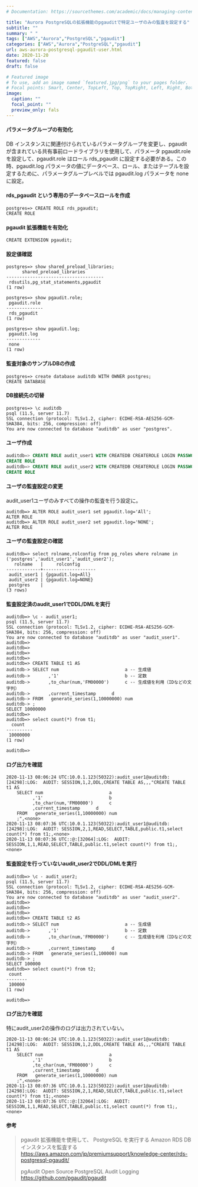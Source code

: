 ```yaml
---
# Documentation: https://sourcethemes.com/academic/docs/managing-content/

title: "Aurora PostgreSQLの拡張機能のpgauditで特定ユーザのみの監査を設定する"
subtitle: ""
summary: " "
tags: ["AWS","Aurora","PostgreSQL","pgaudit"]
categories: ["AWS","Aurora","PostgreSQL","pgaudit"]
url: aws-aurora-postgresql-pgaudit-user.html
date: 2020-11-20
featured: false
draft: false

# Featured image
# To use, add an image named `featured.jpg/png` to your pages folder.
# Focal points: Smart, Center, TopLeft, Top, TopRight, Left, Right, BottomLeft, Bottom, BottomRight.
image:
  caption: ""
  focal_point: ""
  preview_only: fals
---
```




#### パラメータグループの有効化

DB インスタンスに関連付けられているパラメータグループを変更し、pgaudit が含まれている共有事前ロードライブラリを使用して、パラメータ pgaudit.role を設定して、pgaudit.role はロール rds_pgaudit に設定する必要がある。この時、pgaudit.log パラメータの値にデータベース、ロール、またはテーブルを設定するために、パラメータグループレベルでは pgaudit.log パラメータを none に設定。

#### rds_pgaudit という専用のデータベースロールを作成

```
postgres=> CREATE ROLE rds_pgaudit;
CREATE ROLE
```

#### pgaudit 拡張機能を有効化

```
CREATE EXTENSION pgaudit;
```

#### 設定値確認

```
postgres=> show shared_preload_libraries;
      shared_preload_libraries       
-------------------------------------
 rdsutils,pg_stat_statements,pgaudit
(1 row)

postgres=> show pgaudit.role;
 pgaudit.role 
--------------
 rds_pgaudit
(1 row)

postgres=> show pgaudit.log;
 pgaudit.log 
-------------
 none
(1 row)
```

#### 監査対象のサンプルDBの作成

```
postgres=> create database auditdb WITH OWNER postgres;
CREATE DATABASE
```

#### DB接続先の切替

```
postgres=> \c auditdb
psql (11.5, server 11.7)
SSL connection (protocol: TLSv1.2, cipher: ECDHE-RSA-AES256-GCM-SHA384, bits: 256, compression: off)
You are now connected to database "auditdb" as user "postgres".
```

#### ユーザ作成

```sql
auditdb=> CREATE ROLE audit_user1 WITH CREATEDB CREATEROLE LOGIN PASSWORD 'xxxxxx';
CREATE ROLE
auditdb=> CREATE ROLE audit_user2 WITH CREATEDB CREATEROLE LOGIN PASSWORD 'xxxxxx';
CREATE ROLE
```

#### ユーザの監査設定の変更

audit_user1ユーザのみすべての操作の監査を行う設定に。

```
auditdb=> ALTER ROLE audit_user1 set pgaudit.log='All';
ALTER ROLE
auditdb=> ALTER ROLE audit_user2 set pgaudit.log='NONE';
ALTER ROLE
```

#### ユーザの監査設定の確認

```
auditdb=> select rolname,rolconfig from pg_roles where rolname in ('postgres','audit_user1','audit_user2');
   rolname   |     rolconfig      
-------------+--------------------
 audit_user1 | {pgaudit.log=All}
 audit_user2 | {pgaudit.log=NONE}
 postgres    | 
(3 rows)
```

#### 監査設定済のaudit_user1でDDL/DMLを実行

```
auditdb=> \c - audit_user1;
psql (11.5, server 11.7)
SSL connection (protocol: TLSv1.2, cipher: ECDHE-RSA-AES256-GCM-SHA384, bits: 256, compression: off)
You are now connected to database "auditdb" as user "audit_user1".
auditdb=> 
auditdb=> 
auditdb=> 
auditdb=> 
auditdb=> CREATE TABLE t1 AS
auditdb-> SELECT num                         a -- 生成値
auditdb->       ,'1'                         b -- 定数
auditdb->       ,to_char(num,'FM00000')      c -- 生成値を利用（IDなどの文字列）
auditdb->       ,current_timestamp      d 
auditdb-> FROM   generate_series(1,10000000) num
auditdb-> ;
SELECT 10000000
auditdb=> 
auditdb=> select count(*) from t1;
  count   
----------
 10000000
(1 row)

auditdb=> 

```

#### ログ出力を確認

```
2020-11-13 08:06:24 UTC:10.0.1.123(50322):audit_user1@auditdb:[24298]:LOG:  AUDIT: SESSION,1,2,DDL,CREATE TABLE AS,,,"CREATE TABLE t1 AS
	SELECT num                         a 
	      ,'1'                         b 
	      ,to_char(num,'FM00000')      c 
	      ,current_timestamp      d 
	FROM   generate_series(1,10000000) num
	;",<none>
2020-11-13 08:07:36 UTC:10.0.1.123(50322):audit_user1@auditdb:[24298]:LOG:  AUDIT: SESSION,2,1,READ,SELECT,TABLE,public.t1,select count(*) from t1;,<none>
2020-11-13 08:07:36 UTC::@:[32064]:LOG:  AUDIT: SESSION,1,1,READ,SELECT,TABLE,public.t1,select count(*) from t1;,<none>
```

#### 監査設定を行っていないaudit_user2でDDL/DMLを実行

```
auditdb=> \c - audit_user2;
psql (11.5, server 11.7)
SSL connection (protocol: TLSv1.2, cipher: ECDHE-RSA-AES256-GCM-SHA384, bits: 256, compression: off)
You are now connected to database "auditdb" as user "audit_user2".
auditdb=> 
auditdb=> 
auditdb=> 
auditdb=> CREATE TABLE t2 AS
auditdb-> SELECT num                         a -- 生成値
auditdb->       ,'1'                         b -- 定数
auditdb->       ,to_char(num,'FM00000')      c -- 生成値を利用（IDなどの文字列）
auditdb->       ,current_timestamp      d 
auditdb-> FROM   generate_series(1,100000) num
auditdb-> ;
SELECT 100000
auditdb=> select count(*) from t2;
 count  
--------
 100000
(1 row)

auditdb=> 
```

#### ログ出力を確認

特にaudit_user2の操作のログは出力されていない。

```
2020-11-13 08:06:24 UTC:10.0.1.123(50322):audit_user1@auditdb:[24298]:LOG:  AUDIT: SESSION,1,2,DDL,CREATE TABLE AS,,,"CREATE TABLE t1 AS
	SELECT num                         a 
	      ,'1'                         b 
	      ,to_char(num,'FM00000')      c 
	      ,current_timestamp      d 
	FROM   generate_series(1,10000000) num
	;",<none>
2020-11-13 08:07:36 UTC:10.0.1.123(50322):audit_user1@auditdb:[24298]:LOG:  AUDIT: SESSION,2,1,READ,SELECT,TABLE,public.t1,select count(*) from t1;,<none>
2020-11-13 08:07:36 UTC::@:[32064]:LOG:  AUDIT: SESSION,1,1,READ,SELECT,TABLE,public.t1,select count(*) from t1;,<none>
```

#### 参考

> pgaudit 拡張機能を使用して、 PostgreSQL を実行する Amazon RDS DB インスタンスを監査する https://aws.amazon.com/jp/premiumsupport/knowledge-center/rds-postgresql-pgaudit/
>
> pgAudit Open Source PostgreSQL Audit Logging https://github.com/pgaudit/pgaudit
